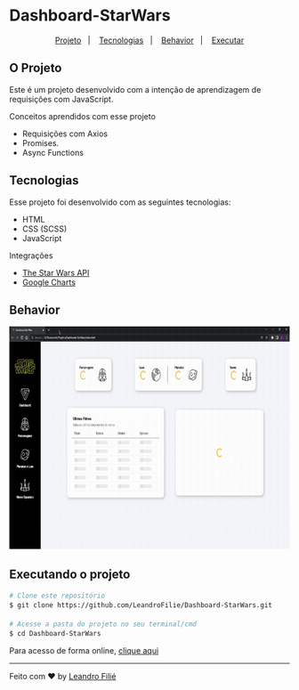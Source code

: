 # Dashboard-StarWars

<p align="center">
  <a href="#o-projeto">Projeto</a>&nbsp;&nbsp;&nbsp;|&nbsp;&nbsp;&nbsp;
  <a href="#tecnologias">Tecnologias</a>&nbsp;&nbsp;&nbsp;|&nbsp;&nbsp;&nbsp;
<a href="#behavior">Behavior</a>&nbsp;&nbsp;&nbsp;|&nbsp;&nbsp;&nbsp;
  <a href="#executando-o-projeto">Executar</a>
</p>

## O Projeto
Este é um projeto desenvolvido com a intenção de aprendizagem de requisições com JavaScript.

Conceitos aprendidos com esse projeto
- Requisições com Axios
- Promises.
- Async Functions

## Tecnologias

Esse projeto foi desenvolvido com as seguintes tecnologias:

- HTML
- CSS (SCSS)
- JavaScript

Integrações
 - [The Star Wars API](https://swapi.dev/)
 - [Google Charts](https://developers.google.com/chart)

## Behavior
<p align="center">
	<img src='.github/behavior-gif.gif' height="400px">
</p>

## Executando o projeto

```bash
# Clone este repositório
$ git clone https://github.com/LeandroFilie/Dashboard-StarWars.git

# Acesse a pasta do projeto no seu terminal/cmd
$ cd Dashboard-StarWars
```
Para acesso de forma online, [clique aqui](https://dashboard-star-wars-leandrofilie.vercel.app/)

---
Feito com :heart: by [Leandro Filié](https://github.com/LeandroFilie)
